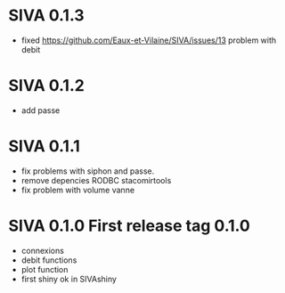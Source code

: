 # SIVA 0.1.3

* fixed https://github.com/Eaux-et-Vilaine/SIVA/issues/13 problem with debit


# SIVA 0.1.2

* add passe 

# SIVA 0.1.1 

* fix problems with siphon and passe.
* remove depencies RODBC stacomirtools
* fix problem with volume vanne

# SIVA 0.1.0 First release tag 0.1.0

* connexions
* debit functions
* plot function
* first shiny ok in SIVAshiny


